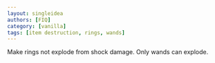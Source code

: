 ```yaml
---
layout: singleidea
authors: [FIQ]
category: [vanilla]
tags: [item destruction, rings, wands]
---
```

Make rings not explode from shock damage. Only wands can explode.
